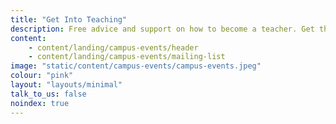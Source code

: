 ```yaml
---
title: "Get Into Teaching"
description: Free advice and support on how to become a teacher. Get the latest information sent straight to your inbox.
content:
    - content/landing/campus-events/header
    - content/landing/campus-events/mailing-list
image: "static/content/campus-events/campus-events.jpeg"
colour: "pink"
layout: "layouts/minimal"
talk_to_us: false
noindex: true
---
```

